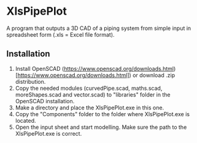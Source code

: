 # XlsPipePlot
A program that outputs a 3D CAD of a piping system from simple input in spreadsheet form (.xls = Excel file format).


## Installation
1. Install OpenSCAD (https://www.openscad.org/downloads.html)[https://www.openscad.org/downloads.html]) or download .zip distribution.
2. Copy the needed modules (curvedPipe.scad, maths.scad, moreShapes.scad and vector.scad) to "libraries" folder in the OpenSCAD installation.
3. Make a directory and place the XlsPipePlot.exe in this one.
4. Copy the "Components" folder to the folder where XlsPipePlot.exe is located.
5. Open the input sheet and start modelling. Make sure the path to the XlsPipePlot.exe is correct.
